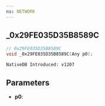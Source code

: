 ```yaml
---
ns: NETWORK
---
```

## _0x29FE035D35B8589C

```c
// 0x29FE035D35B8589C
void _0x29FE035D35B8589C(Any p0);
```

```
NativeDB Introduced: v1207
```

## Parameters
* **p0**:
